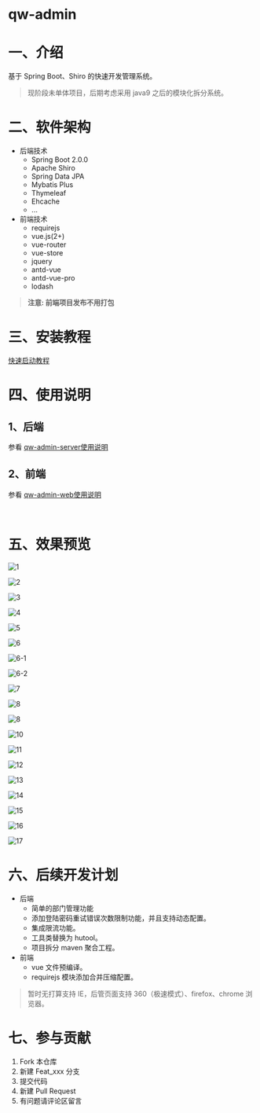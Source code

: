 # qw-admin

# 一、介绍

基于 Spring Boot、Shiro 的快速开发管理系统。

> 现阶段未单体项目，后期考虑采用 java9 之后的模块化拆分系统。

# 二、软件架构

- 后端技术
  - Spring Boot 2.0.0
  - Apache Shiro
  - Spring Data JPA
  - Mybatis Plus
  - Thymeleaf
  - Ehcache
  - ...
- 前端技术
  - requirejs
  - vue.js(2+)
  - vue-router
  - vue-store
  - jquery
  - antd-vue
  - antd-vue-pro
  - lodash

> **注意: 前端项目发布不用打包**

# 三、安装教程

[快速启动教程](./doc/quickly-start.md)

# 四、使用说明

## 1、后端

参看 [qw-admin-server使用说明](doc/server-readme.md)

## 2、前端

参看 [qw-admin-web使用说明](doc/client-readme.md)

​	

# 五、效果预览

![1](./doc/imgs/1.png)

![2](doc/imgs/2.png)


![3](doc/imgs/3.png)


![4](doc/imgs/4.png)


![5](doc/imgs/5.png)


![6](doc/imgs/6.png)


![6-1](doc/imgs/6-1.png)


![6-2](doc/imgs/6-2.png)


![7](doc/imgs/7.png)


![8](doc/imgs/8.png)


![8](doc/imgs/9.png)


![10](doc/imgs/10.png)


![11](doc/imgs/11.png)


![12](doc/imgs/12.png)


![13](doc/imgs/13.png)


![14](doc/imgs/14.png)


![15](doc/imgs/15.png)


![16](doc/imgs/16.png)


![17](doc/imgs/17.png)



# 六、后续开发计划

- 后端
  - 简单的部门管理功能
  - 添加登陆密码重试错误次数限制功能，并且支持动态配置。
  - 集成限流功能。
  - 工具类替换为 hutool。
  - 项目拆分 maven 聚合工程。
- 前端
  - vue 文件预编译。
  - requirejs 模块添加合并压缩配置。

> 暂时无打算支持 IE，后管页面支持 360（极速模式）、firefox、chrome 浏览器。

# 七、参与贡献

1.  Fork 本仓库
2.  新建 Feat_xxx 分支
3.  提交代码
4.  新建 Pull Request
5.  有问题请评论区留言

